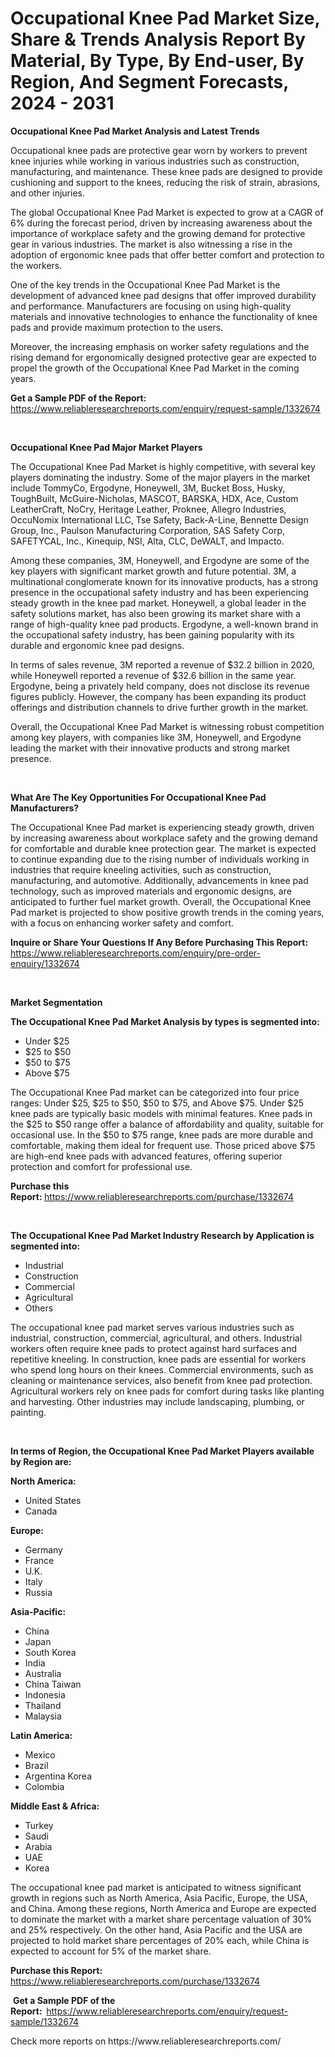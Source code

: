 <p><h1>Occupational Knee Pad Market Size, Share & Trends Analysis Report By Material, By Type, By End-user, By Region, And Segment Forecasts, 2024 - 2031</h1></p><p><strong>Occupational Knee Pad Market Analysis and Latest Trends</strong></p>
<p><p>Occupational knee pads are protective gear worn by workers to prevent knee injuries while working in various industries such as construction, manufacturing, and maintenance. These knee pads are designed to provide cushioning and support to the knees, reducing the risk of strain, abrasions, and other injuries.</p><p>The global Occupational Knee Pad Market is expected to grow at a CAGR of 6% during the forecast period, driven by increasing awareness about the importance of workplace safety and the growing demand for protective gear in various industries. The market is also witnessing a rise in the adoption of ergonomic knee pads that offer better comfort and protection to the workers.</p><p>One of the key trends in the Occupational Knee Pad Market is the development of advanced knee pad designs that offer improved durability and performance. Manufacturers are focusing on using high-quality materials and innovative technologies to enhance the functionality of knee pads and provide maximum protection to the users.</p><p>Moreover, the increasing emphasis on worker safety regulations and the rising demand for ergonomically designed protective gear are expected to propel the growth of the Occupational Knee Pad Market in the coming years.</p></p>
<p><strong>Get a Sample PDF of the Report:&nbsp;</strong> <a href="https://www.reliableresearchreports.com/enquiry/request-sample/1332674">https://www.reliableresearchreports.com/enquiry/request-sample/1332674</a></p>
<p>&nbsp;</p>
<p><strong>Occupational Knee Pad Major Market Players</strong></p>
<p><p>The Occupational Knee Pad Market is highly competitive, with several key players dominating the industry. Some of the major players in the market include TommyCo, Ergodyne, Honeywell, 3M, Bucket Boss, Husky, ToughBuilt, McGuire-Nicholas, MASCOT, BARSKA, HDX, Ace, Custom LeatherCraft, NoCry, Heritage Leather, Proknee, Allegro Industries, OccuNomix International LLC, Tse Safety, Back-A-Line, Bennette Design Group, Inc., Paulson Manufacturing Corporation, SAS Safety Corp, SAFETYCAL, Inc., Kinequip, NSI, Alta, CLC, DeWALT, and Impacto.</p><p>Among these companies, 3M, Honeywell, and Ergodyne are some of the key players with significant market growth and future potential. 3M, a multinational conglomerate known for its innovative products, has a strong presence in the occupational safety industry and has been experiencing steady growth in the knee pad market. Honeywell, a global leader in the safety solutions market, has also been growing its market share with a range of high-quality knee pad products. Ergodyne, a well-known brand in the occupational safety industry, has been gaining popularity with its durable and ergonomic knee pad designs.</p><p>In terms of sales revenue, 3M reported a revenue of $32.2 billion in 2020, while Honeywell reported a revenue of $32.6 billion in the same year. Ergodyne, being a privately held company, does not disclose its revenue figures publicly. However, the company has been expanding its product offerings and distribution channels to drive further growth in the market.</p><p>Overall, the Occupational Knee Pad Market is witnessing robust competition among key players, with companies like 3M, Honeywell, and Ergodyne leading the market with their innovative products and strong market presence.</p></p>
<p>&nbsp;</p>
<p><strong>What Are The Key Opportunities For Occupational Knee Pad Manufacturers?</strong></p>
<p><p>The Occupational Knee Pad market is experiencing steady growth, driven by increasing awareness about workplace safety and the growing demand for comfortable and durable knee protection gear. The market is expected to continue expanding due to the rising number of individuals working in industries that require kneeling activities, such as construction, manufacturing, and automotive. Additionally, advancements in knee pad technology, such as improved materials and ergonomic designs, are anticipated to further fuel market growth. Overall, the Occupational Knee Pad market is projected to show positive growth trends in the coming years, with a focus on enhancing worker safety and comfort.</p></p>
<p><strong>Inquire or Share Your Questions If Any Before Purchasing This Report:</strong> <a href="https://www.reliableresearchreports.com/enquiry/pre-order-enquiry/1332674">https://www.reliableresearchreports.com/enquiry/pre-order-enquiry/1332674</a></p>
<p>&nbsp;</p>
<p><strong>Market Segmentation</strong></p>
<p><strong>The Occupational Knee Pad Market Analysis by types is segmented into:</strong></p>
<p><ul><li>Under $25</li><li>$25 to $50</li><li>$50 to $75</li><li>Above $75</li></ul></p>
<p><p>The Occupational Knee Pad market can be categorized into four price ranges: Under $25, $25 to $50, $50 to $75, and Above $75. Under $25 knee pads are typically basic models with minimal features. Knee pads in the $25 to $50 range offer a balance of affordability and quality, suitable for occasional use. In the $50 to $75 range, knee pads are more durable and comfortable, making them ideal for frequent use. Those priced above $75 are high-end knee pads with advanced features, offering superior protection and comfort for professional use.</p></p>
<p><strong>Purchase this Report:&nbsp;</strong><a href="https://www.reliableresearchreports.com/purchase/1332674">https://www.reliableresearchreports.com/purchase/1332674</a></p>
<p>&nbsp;</p>
<p><strong>The Occupational Knee Pad Market Industry Research by Application is segmented into:</strong></p>
<p><ul><li>Industrial</li><li>Construction</li><li>Commercial</li><li>Agricultural</li><li>Others</li></ul></p>
<p><p>The occupational knee pad market serves various industries such as industrial, construction, commercial, agricultural, and others. Industrial workers often require knee pads to protect against hard surfaces and repetitive kneeling. In construction, knee pads are essential for workers who spend long hours on their knees. Commercial environments, such as cleaning or maintenance services, also benefit from knee pad protection. Agricultural workers rely on knee pads for comfort during tasks like planting and harvesting. Other industries may include landscaping, plumbing, or painting.</p></p>
<p>&nbsp;</p>
<p><strong>In terms of Region, the Occupational Knee Pad Market Players available by Region are:</strong></p>
<p>
    <p> <strong> North America: </strong>
        <ul>
            <li>United States</li>
            <li>Canada</li>
        </ul>
        </p> 
    <p> <strong> Europe: </strong>
        <ul>
            <li>Germany</li>
            <li>France</li>
            <li>U.K.</li>
            <li>Italy</li>
            <li>Russia</li>
        </ul>
        </p> 
    <p> <strong> Asia-Pacific: </strong>
        <ul>
            <li>China</li>
            <li>Japan</li>
            <li>South Korea</li>
            <li>India</li>
            <li>Australia</li>
            <li>China Taiwan</li>
            <li>Indonesia</li>
            <li>Thailand</li>
            <li>Malaysia</li>
        </ul>
        </p> 
    <p> <strong> Latin America: </strong>
        <ul>
            <li>Mexico</li>
            <li>Brazil</li>
            <li>Argentina Korea</li>
            <li>Colombia</li>
        </ul>
        </p> 
    <p> <strong> Middle East & Africa: </strong>
        <ul>
            <li>Turkey</li>
            <li>Saudi</li>
            <li>Arabia</li>
            <li>UAE</li>
            <li>Korea</li>
        </ul>
    </p>
    </p>
<p><p>The occupational knee pad market is anticipated to witness significant growth in regions such as North America, Asia Pacific, Europe, the USA, and China. Among these regions, North America and Europe are expected to dominate the market with a market share percentage valuation of 30% and 25% respectively. On the other hand, Asia Pacific and the USA are projected to hold market share percentages of 20% each, while China is expected to account for 5% of the market share.</p></p>
<p><strong>Purchase this Report: </strong><a href="https://www.reliableresearchreports.com/purchase/1332674">https://www.reliableresearchreports.com/purchase/1332674</a></p>
<p>&nbsp;<strong>Get a Sample PDF of the Report:&nbsp;&nbsp;</strong><a href="https://www.reliableresearchreports.com/enquiry/request-sample/1332674">https://www.reliableresearchreports.com/enquiry/request-sample/1332674</a></p>
<p><strong></strong></p>
<p>Check more reports on https://www.reliableresearchreports.com/</p>